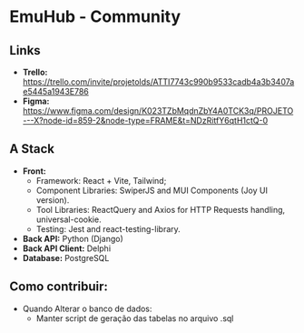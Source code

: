 # EmuHub - Community

## Links

- **Trello:** https://trello.com/invite/projetolds/ATTI7743c990b9533cadb4a3b3407ae5445a1943E786
- **Figma:** https://www.figma.com/design/K023TZbMqdnZbY4A0TCK3q/PROJETO---X?node-id=859-2&node-type=FRAME&t=NDzRitfY6qtH1ctQ-0

## A Stack

- **Front:**
  - Framework: React + Vite, Tailwind;
  - Component Libraries: SwiperJS and MUI Components (Joy UI version).
  - Tool Libraries: ReactQuery and Axios for HTTP Requests handling, universal-cookie.
  - Testing: Jest and react-testing-library.
- **Back API:** Python (Django)
- **Back API Client:** Delphi
- **Database:** PostgreSQL

## Como contribuir:

- Quando Alterar o banco de dados:
  - Manter script de geração das tabelas no arquivo .sql
